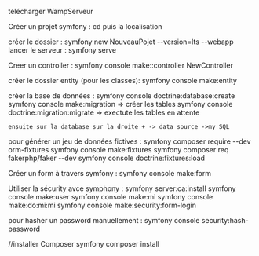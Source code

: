 télécharger WampServeur



Créer un projet symfony :
  cd puis la localisation
  
  créer le dossier :
    symfony new NouveauPojet --version=lts --webapp
  lancer le serveur :
    symfony serve
    
  Creer un controller :
    symfony console make::controller NewController
    
  créer le dossier entity (pour les classes):
     symfony console make:entity   

  créer la base de données :
    symfony console doctrine:database:create
    symfony console make:migration => créer les tables 
    symfony console doctrine:migration:migrate => exectute les tables en attente

    ensuite sur la database sur la droite + -> data source ->my SQL

  pour générer un jeu de données fictives :
    symfony composer require --dev orm-fixtures
    symfony console make:fixtures
    symfony composer req fakerphp/faker  --dev
    symfony console doctrine:fixtures:load
     
  Créer un form à travers symfony :
     symfony console make:form   

  Utiliser la sécurity avce symphony :
  symfony server:ca:install
  symfony console make:user
  symfony console make:mi
  symfony console make:do:mi:mi
  symfony console make:security:form-login  

  pour hasher un password manuellement  :  symfony console security:hash-password     


//installer Composer
   symfony composer install
   
